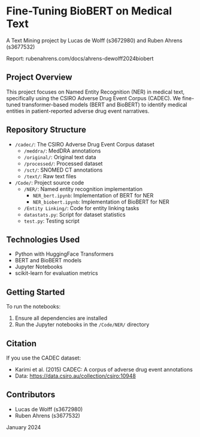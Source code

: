 # Fine-Tuning BioBERT on Medical Text

A Text Mining project by Lucas de Wolff (s3672980) and Ruben Ahrens (s3677532)

Report: rubenahrens.com/docs/ahrens-dewolff2024biobert

## Project Overview

This project focuses on Named Entity Recognition (NER) in medical text, specifically using the CSIRO Adverse Drug Event Corpus (CADEC). We fine-tuned transformer-based models (BERT and BioBERT) to identify medical entities in patient-reported adverse drug event narratives.

## Repository Structure

- `/cadec/`: The CSIRO Adverse Drug Event Corpus dataset
  - `/meddra/`: MedDRA annotations
  - `/original/`: Original text data
  - `/processed/`: Processed dataset
  - `/sct/`: SNOMED CT annotations
  - `/text/`: Raw text files
- `/Code/`: Project source code
  - `/NER/`: Named entity recognition implementation
    - `NER_bert.ipynb`: Implementation of BERT for NER
    - `NER_biobert.ipynb`: Implementation of BioBERT for NER
  - `/Entity Linking/`: Code for entity linking tasks
  - `datastats.py`: Script for dataset statistics
  - `test.py`: Testing script

## Technologies Used

- Python with HuggingFace Transformers
- BERT and BioBERT models
- Jupyter Notebooks
- scikit-learn for evaluation metrics

## Getting Started

To run the notebooks:
1. Ensure all dependencies are installed
2. Run the Jupyter notebooks in the `/Code/NER/` directory

## Citation

If you use the CADEC dataset:
- Karimi et al. (2015) CADEC: A corpus of adverse drug event annotations
- Data: https://data.csiro.au/collection/csiro:10948

## Contributors

- Lucas de Wolff (s3672980)
- Ruben Ahrens (s3677532)

January 2024
